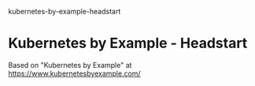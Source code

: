 kubernetes-by-example-headstart
# Kubernetes by Example - Headstart

Based on "Kubernetes by Example" at https://www.kubernetesbyexample.com/
